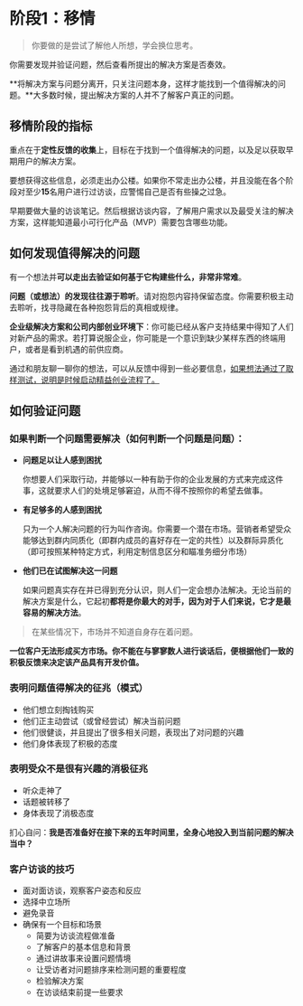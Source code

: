 # 阶段1：移情

> 你要做的是尝试了解他人所想，学会换位思考。

你需要发现并验证问题，然后查看所提出的解决方案是否奏效。

**将解决方案与问题分离开，只关注问题本身，这样才能找到一个值得解决的问题。**大多数时候，提出解决方案的人并不了解客户真正的问题。

## 移情阶段的指标

重点在于**定性反馈的收集**上，目标在于找到一个值得解决的问题，以及足以获取早期用户的解决方案。

要想获得这些信息，必须走出办公楼。如果你不常走出办公楼，并且没能在各个阶段对至少**15**名用户进行过访谈，应警惕自己是否有些操之过急。

早期要做大量的访谈笔记。然后根据访谈内容，了解用户需求以及最受关注的解决方案，这样能知道最小可行化产品（MVP）需要包含哪些功能。

## 如何发现值得解决的问题

有一个想法并**可以走出去验证如何基于它构建些什么，非常非常难**。

**问题（或想法）的发现往往源于聆听**。请对抱怨内容持保留态度。你需要积极主动去聆听，找寻隐藏在各种抱怨背后的真相或规律。

**企业级解决方案和公司内部创业环境下**：你可能已经从客户支持结果中得知了人们对新产品的需求。若打算说服企业，你可能是一个意识到缺少某样东西的终端用户，或者是看到机遇的前供应商。

通过和朋友聊一聊你的想法，可以从反馈中得到一些必要信息，<u>如果想法通过了取样测试，说明是时候启动精益创业流程了。</u>

## 如何验证问题

### 如果判断一个问题需要解决（如何判断一个问题是问题）：

- **问题足以让人感到困扰**

  你想要人们采取行动，并能够以一种有助于你的企业发展的方式来完成这件事，这就要求人们的处境足够窘迫，从而不得不按照你的希望去做事。

- **有足够多的人感到困扰**

  只为一个人解决问题的行为叫作咨询。你需要一个潜在市场。营销者希望受众能够达到群内同质化（即群内成员的喜好存在一定的共性）以及群际异质化（即可按照某种特定方式，利用定制信息区分和瞄准务细分市场）

- **他们已在试图解决这一问题**

  如果问题真实存在并已得到充分认识，则人们一定会想办法解决。无论当前的解决方案是什么，它起初**都将是你最大的对手，因为对于人们来说，它才是最容易的解决方法**。

> 在某些情况下，市场并不知道自身存在着问题。

**一位客户无法形成买方市场。你不能在与寥寥数人进行谈话后，便根据他们一致的积极反馈来决定该产品具有开发价值。**

### 表明问题值得解决的征兆（模式）

- 他们想立刻掏钱购买
- 他们正主动尝试（或曾经尝试）解决当前问题
- 他们很健谈，并且提出了很多相关问题，表现出了对问题的兴趣
- 他们身体表现了积极的态度

### 表明受众不是很有兴趣的消极征兆

- 听众走神了
- 话题被转移了
- 身体表现了消极态度

扪心自问：**我是否准备好在接下来的五年时间里，全身心地投入到当前问题的解决当中？**

### 客户访谈的技巧

- 面对面访谈，观察客户姿态和反应
- 选择中立场所
- 避免录音
- 确保有一个目标和场景
  - 简要为访谈流程做准备
  - 了解客户的基本信息和背景
  - 通过讲故事来设置问题情境
  - 让受访者对问题排序来检测问题的重要程度
  - 检验解决方案
  - 在访谈结束前提一些要求

